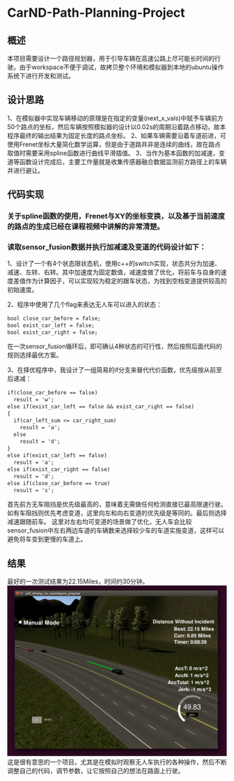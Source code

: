 # CarND-Path-Planning-Project
   
## 概述
本项目需要设计一个路径规划器，用于引导车辆在高速公路上尽可能长时间的行驶。由于workspace不便于调试，故拷贝整个环境和模拟器到本地的ubuntu操作系统下进行开发和测试。

## 设计思路
1、在模拟器中实现车辆移动的原理是在指定的变量(next_x_vals)中赋予车辆前方50个路点的坐标，然后车辆按照模拟器的设计以0.02s的周期沿着路点移动，故本程序最终的输出结果为固定长度的路点坐标。
2、如果车辆需要沿着车道前进，可使用Frenet坐标大量简化数学运算，但是由于道路并非是连续的曲线，故在路点取值时需要采用spline函数进行曲线平滑插值。
3、当作为基本函数的加减速，变道等函数设计完成后，主要工作量就是收集传感器融合数据监测前方路径上的车辆并进行避让。

## 代码实现
### 关于spline函数的使用，Frenet与XY的坐标变换，以及基于当前速度的路点的生成已经在课程视频中讲解的非常清楚。
### 读取sensor_fusion数据并执行加减速及变道的代码设计如下：
1、设计了一个有4个状态限状态机，使用c++的switch实现，状态共分为加速、减速、左转、右转。其中加速度为固定数值，减速度做了优化，将前车与自身的速度差值作为计算因子，可以实现较为稳定的跟车状态，为找到空档变道提供较高的初始速度。

2、程序中使用了几个flag来表达无人车可以进入的状态：
```
bool close_car_before = false;
bool exist_car_left = false;
bool exist_car_right = false;
```
在一次sensor_fusion循环后，即可确认4种状态的可行性，然后按照后面代码的规则选择最优方案。

3、在择优程序中，我设计了一组简易的if分支来替代代价函数，优先级按从前至后递减：
```
if(close_car_before == false)
  result = 'w';
else if(exist_car_left == false && exist_car_right == false)
{
  if(car_left_sum <= car_right_sum)
    result = 'a';
  else
    result = 'd';
}
else if(exist_car_left == false)
  result = 'a';
else if(exist_car_right == false)
  result = 'd';
else if(close_car_before == true)
  result = 's';
```
首先前方无车阻挡是优先级最高的，意味着无需做任何检测直接已最高限速行驶。如有车阻挡则优先考虑变道，这里向左和向右变道的优先级是等同的。最后则选择减速跟随前车。
这里对左右均可变道的场景做了优化，无人车会比较sensor_fusion中左右两边车道的车辆数来选择较少车的车道实施变道，这样可以避免将车变到更慢的车道上。


## 结果
最好的一次测试结果为22.15Miles，时间约30分钟。
![result](001.png)
这是很有意思的一个项目，尤其是在模拟时观察无人车执行的各种操作，然后不断调整自己的代码，调节参数，让它按照自己的想法在路面上行驶。
